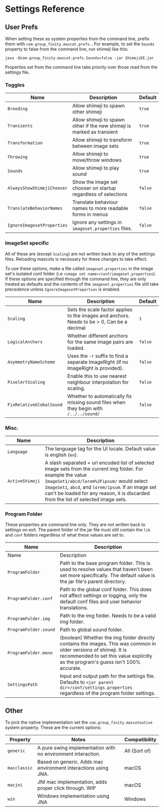 
Settings Reference
==================

User Prefs
----------

When setting these as system properties from the command line, prefix them with `com.group_finity.mascot.prefs.`.
For example, to set the `Sounds` property to false from the command line, run shimeji like this:

```shell
java -Dcom.group_finity.mascot.prefs.Sounds=false -jar ShimejiEE.jar
```

Properties set from the command line take priority over those read from the settings file.

### Toggles

| Name                       | Description                                                            | Default |
|----------------------------|------------------------------------------------------------------------|---------|
| `Breeding`                 | Allow shimeji to spawn other shimeji                                   | `true`  |
| `Transients`               | Allow shimeji to spawn other if the new shimeji is marked as transient | `true`  |
| `Transformation`           | Allow shimeji to transform between image sets                          | `true`  |
| `Throwing`                 | Allow shimeji to move/throw windows                                    | `true`  |
| `Sounds`                   | Allow shimeji to play sound                                            | `true`  |
| `AlwaysShowShimejiChooser` | Show the image set chooser on startup regardless of selections         | `false` |
| `TranslateBehaviorNames`   | Translate behaviour names to more readable forms in menus              | `false` |
| `IgnoreImagesetProperties` | Ignore any settings in `imageset.properties` files.                    | `false` |

### ImageSet specific

All of these are (except `Scaling`) are not written back to any of the settings files. Reloading mascots is necessary 
for these changes to take effect.

To use these options, make a file called `imageset.properties` in the image set's isolated conf folder
(i.e `<image set name>/conf/imageset.properties`).
If these options are specified through the command line, they are only treated as defaults and the contents of
the `imageset.properties` file still take precedence unless `IgnoreImagesetProperties` is enabled.

| Name                     | Description                                                                                | Default |
|--------------------------|--------------------------------------------------------------------------------------------|---------|
| `Scaling`                | Sets the scale factor applies to the images and anchors. Needs to be > 0, Can be a decimal | `1`     |
| `LogicalAnchors`         | Whether different anchors for the same image pairs are loaded.                             | `false` |
| `AsymmetryNameScheme`    | Uses the `-r` suffix to find a separate ImageRight (if no ImageRight is provided).         | `false` |
| `PixelArtScaling`        | Enable this to use nearest neighbour interpolation for scaling.                            | `false` |
| `FixRelativeGlobalSound` | Whether to automatically fix missing sound files when they begin with `/../../sound/`      | `false` |

### Misc.

| Name                 | Description                                                                                                                                                                                                                                                                                                 |
|----------------------|-------------------------------------------------------------------------------------------------------------------------------------------------------------------------------------------------------------------------------------------------------------------------------------------------------------|
| `Language`           | The language tag for the UI locale. Default value is english (`en`).                                                                                                                                                                                                                                        |
| `ActiveShimeji`      | A slash separated + url encoded list of selected image sets from the current img folder. For example the value `ImageSet1/abcd/lorem%2Fipsum/`  would select `ImageSet1`, `abcd`, and `lorem/ipsum`. If an image set can't be loaded for any reason,  it is discarded from the list of selected image sets. |



### Program Folder

These properties are command line only. They are not written back to settings on exit. The parent folder of the jar file 
must still contain the `lib` and `conf` folders regardless of what these values are set to.

| Name                  | Description                                                                                                                                                                                             |
|-----------------------|---------------------------------------------------------------------------------------------------------------------------------------------------------------------------------------------------------|
| Name                  | Description                                                                                                                                                                                             |
| `ProgramFolder`       | Path to the base program folder. This is used to resolve values that haven't been set more specifically. The default value is the jar file's parent directory.                                          |
| `ProgramFolder.conf`  | Path to the global conf folder. This does not affect settings or logging, only the default conf files and user behavior translations.                                                                   |
| `ProgramFolder.img`   | Path to the img folder. Needs to be a valid img folder.                                                                                                                                                 |
| `ProgramFolder.sound` | Path to global sound folder.                                                                                                                                                                            |
| `ProgramFolder.mono`  | (boolean) Whether the img folder directly contains the images. This was common in older versions of shimeji. It is recommended to set this value explicitly as the program's guess isn't 100% accurate. |
| `SettingsPath`        | Input and output path for the settings file. Defaults to `<jar parent dir>/conf/settings.properties` regardless of the program folder settings.                                                         |



Other 
-----

To pick the native implementation set the `com.group_finity.mascotnative` system property. These are the current options:

| Property     | Notes                                                          | Compatibility  |
|--------------|----------------------------------------------------------------|----------------|
| `generic`    | A pure swing implementation with no environment interaction.   | All (Sort of)  |
| `macclassic` | Based on generic. Adds mac environment interactions using JNA. | macOS          |
| `macjni`     | JNI mac implementation, adds proper click through. WIP         | macOS          |
| `win`        | Windows implementation using JNA                               | Windows        |

